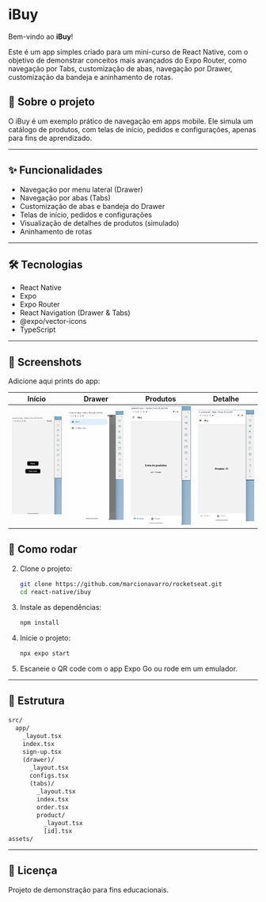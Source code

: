 # iBuy

Bem-vindo ao **iBuy**!

Este é um app simples criado para um mini-curso de React Native, com o objetivo de demonstrar conceitos mais avançados do Expo Router, como navegação por Tabs, customização de abas, navegação por Drawer, customização da bandeja e aninhamento de rotas.

## 📱 Sobre o projeto

O iBuy é um exemplo prático de navegação em apps mobile. Ele simula um catálogo de produtos, com telas de início, pedidos e configurações, apenas para fins de aprendizado.

---

## ✨ Funcionalidades

- Navegação por menu lateral (Drawer)
- Navegação por abas (Tabs)
- Customização de abas e bandeja do Drawer
- Telas de início, pedidos e configurações
- Visualização de detalhes de produtos (simulado)
- Aninhamento de rotas

---

## 🛠️ Tecnologias

- React Native
- Expo
- Expo Router
- React Navigation (Drawer & Tabs)
- @expo/vector-icons
- TypeScript

---

## 📸 Screenshots

Adicione aqui prints do app:

| Início | Drawer | Produtos | Detalhe |
|--------|--------|----------|---------|
| ![Início](assets/screenshots/inicio.png) | ![Drawer](assets/screenshots/drawer.png) | ![Produtos](assets/screenshots/produtos.png) | ![Detalhe](assets/screenshots/detalhe.png) |

## 🚀 Como rodar

2. Clone o projeto:
   ```sh
   git clone https://github.com/marcionavarro/rocketseat.git
   cd react-native/ibuy
   ```
2. Instale as dependências:
   ```sh
   npm install
   ```
3. Inicie o projeto:
   ```sh
   npx expo start
   ```
4. Escaneie o QR code com o app Expo Go ou rode em um emulador.

---

## 📂 Estrutura

```
src/
  app/
    _layout.tsx
    index.tsx
    sign-up.tsx
    (drawer)/
      _layout.tsx
      configs.tsx
      (tabs)/
        _layout.tsx
        index.tsx
        order.tsx
        product/
          _layout.tsx
          [id].tsx
assets/
```

---

## 📝 Licença

Projeto de demonstração para fins educacionais.